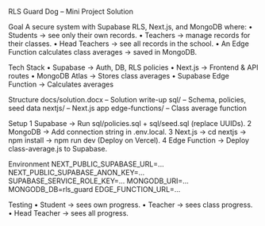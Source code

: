 RLS Guard Dog – Mini Project Solution


 Goal
 A secure system with Supabase RLS, Next.js, and MongoDB where:
 • Students → see only their own records.
 • Teachers → manage records for their classes.
 • Head Teachers → see all records in the school.
 • An Edge Function calculates class averages → saved in MongoDB.


 
 Tech Stack
 • Supabase → Auth, DB, RLS policies
 • Next.js → Frontend & API routes
 • MongoDB Atlas → Stores class averages
 • Supabase Edge Function → Calculates averages

 
 Structure
 docs/solution.docx – Solution write-up
 sql/ – Schema, policies, seed data
 nextjs/ – Next.js app
 edge-functions/ – Class average function

 
 Setup
 1 Supabase → Run sql/policies.sql + sql/seed.sql (replace UUIDs).
 2 MongoDB → Add connection string in .env.local.
 3 Next.js → cd nextjs → npm install → npm run dev (Deploy on Vercel).
 4 Edge Function → Deploy class-average.js to Supabase.

 
 Environment
 NEXT_PUBLIC_SUPABASE_URL=...
 NEXT_PUBLIC_SUPABASE_ANON_KEY=...
 SUPABASE_SERVICE_ROLE_KEY=...
 MONGODB_URI=...
 MONGODB_DB=rls_guard
 EDGE_FUNCTION_URL=...

 
 Testing
 • Student → sees own progress.
 • Teacher → sees class progress.
• Head Teacher → sees all progress.
